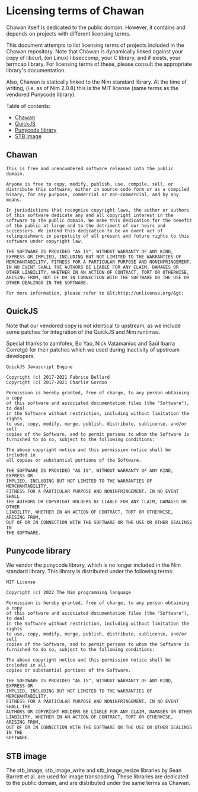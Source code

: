 <title>Licensing</title>

# Licensing terms of Chawan

Chawan itself is dedicated to the public domain. However, it contains and
depends on projects with different licensing terms.

This document attempts to list licensing terms of projects included in the
Chawan repository. Note that Chawan is dynamically linked against your copy
of libcurl, (on Linux) libseccomp, your C library, and if exists, your termcap
library. For licensing terms of these, please consult the appropriate library's
documentation.

Also, Chawan is statically linked to the Nim standard library. At the time
of writing, (i.e. as of Nim 2.0.8) this is the MIT license (same terms as
the vendored Punycode library).

Table of contents:

* [Chawan](#chawan)
* [QuickJS](#quickjs)
* [Punycode library](#punycode-library)
* [STB image](#stb-image)

## Chawan

```
This is free and unencumbered software released into the public domain.

Anyone is free to copy, modify, publish, use, compile, sell, or
distribute this software, either in source code form or as a compiled
binary, for any purpose, commercial or non-commercial, and by any
means.

In jurisdictions that recognize copyright laws, the author or authors
of this software dedicate any and all copyright interest in the
software to the public domain. We make this dedication for the benefit
of the public at large and to the detriment of our heirs and
successors. We intend this dedication to be an overt act of
relinquishment in perpetuity of all present and future rights to this
software under copyright law.

THE SOFTWARE IS PROVIDED "AS IS", WITHOUT WARRANTY OF ANY KIND,
EXPRESS OR IMPLIED, INCLUDING BUT NOT LIMITED TO THE WARRANTIES OF
MERCHANTABILITY, FITNESS FOR A PARTICULAR PURPOSE AND NONINFRINGEMENT.
IN NO EVENT SHALL THE AUTHORS BE LIABLE FOR ANY CLAIM, DAMAGES OR
OTHER LIABILITY, WHETHER IN AN ACTION OF CONTRACT, TORT OR OTHERWISE,
ARISING FROM, OUT OF OR IN CONNECTION WITH THE SOFTWARE OR THE USE OR
OTHER DEALINGS IN THE SOFTWARE.

For more information, please refer to &lt;http://unlicense.org/&gt;
```

## QuickJS

Note that our vendored copy is not identical to upstream, as we include some
patches for integration of the QuickJS and Nim runtimes.

Special thanks to zamfofex, Bo Yao, Nick Vatamaniuc and Saúl Ibarra Corretgé
for their patches which we used during inactivity of upstream developers.

```
QuickJS Javascript Engine

Copyright (c) 2017-2021 Fabrice Bellard
Copyright (c) 2017-2021 Charlie Gordon

Permission is hereby granted, free of charge, to any person obtaining a copy
of this software and associated documentation files (the "Software"), to deal
in the Software without restriction, including without limitation the rights
to use, copy, modify, merge, publish, distribute, sublicense, and/or sell
copies of the Software, and to permit persons to whom the Software is
furnished to do so, subject to the following conditions:

The above copyright notice and this permission notice shall be included in
all copies or substantial portions of the Software.

THE SOFTWARE IS PROVIDED "AS IS", WITHOUT WARRANTY OF ANY KIND, EXPRESS OR
IMPLIED, INCLUDING BUT NOT LIMITED TO THE WARRANTIES OF MERCHANTABILITY,
FITNESS FOR A PARTICULAR PURPOSE AND NONINFRINGEMENT. IN NO EVENT SHALL
THE AUTHORS OR COPYRIGHT HOLDERS BE LIABLE FOR ANY CLAIM, DAMAGES OR OTHER
LIABILITY, WHETHER IN AN ACTION OF CONTRACT, TORT OR OTHERWISE, ARISING FROM,
OUT OF OR IN CONNECTION WITH THE SOFTWARE OR THE USE OR OTHER DEALINGS IN
THE SOFTWARE.
```

## Punycode library

We vendor the punycode library, which is no longer included in the Nim
standard library. This library is distributed under the following terms:

```
MIT License

Copyright (c) 2022 The Nim programming language

Permission is hereby granted, free of charge, to any person obtaining a copy
of this software and associated documentation files (the "Software"), to deal
in the Software without restriction, including without limitation the rights
to use, copy, modify, merge, publish, distribute, sublicense, and/or sell
copies of the Software, and to permit persons to whom the Software is
furnished to do so, subject to the following conditions:

The above copyright notice and this permission notice shall be included in all
copies or substantial portions of the Software.

THE SOFTWARE IS PROVIDED "AS IS", WITHOUT WARRANTY OF ANY KIND, EXPRESS OR
IMPLIED, INCLUDING BUT NOT LIMITED TO THE WARRANTIES OF MERCHANTABILITY,
FITNESS FOR A PARTICULAR PURPOSE AND NONINFRINGEMENT. IN NO EVENT SHALL THE
AUTHORS OR COPYRIGHT HOLDERS BE LIABLE FOR ANY CLAIM, DAMAGES OR OTHER
LIABILITY, WHETHER IN AN ACTION OF CONTRACT, TORT OR OTHERWISE, ARISING FROM,
OUT OF OR IN CONNECTION WITH THE SOFTWARE OR THE USE OR OTHER DEALINGS IN THE
SOFTWARE.
```

## STB image

The stb_image, stb_image_write and stb_image_resize libraries by
Sean Barrett et al. are used for image transcoding. These libraries
are dedicated to the public domain, and are distributed under the same
terms as Chawan.
